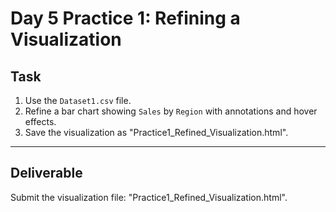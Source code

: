 # Day 5 Practice 1: Refining a Visualization

## Task
1. Use the `Dataset1.csv` file.
2. Refine a bar chart showing `Sales` by `Region` with annotations and hover effects.
3. Save the visualization as "Practice1_Refined_Visualization.html".

---

## Deliverable
Submit the visualization file: "Practice1_Refined_Visualization.html".